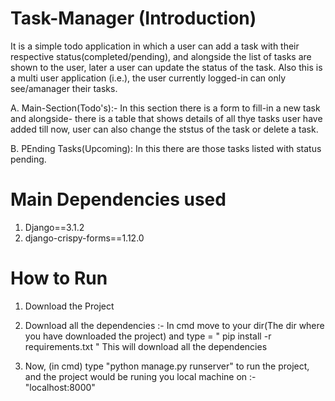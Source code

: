 # Task-Manager (Introduction)

It is a simple todo application in which a user can add a task with their respective status(completed/pending), and alongside the list of tasks are shown to the user,
later a user can update the status of the task. Also this is a multi user application (i.e.), the user currently logged-in can only see/amanager their tasks.

A. Main-Section(Todo's):- In this section there is a form to fill-in a new task and alongside- there is a table that shows details of all thye tasks user have added till now,
                          user can also change the ststus of the task or delete a task.
                         
B. PEnding Tasks(Upcoming): In this there are those tasks listed with status pending.


# Main Dependencies used

1. Django==3.1.2
2. django-crispy-forms==1.12.0

# How to Run

1. Download the Project

2. Download all the dependencies :- In cmd move to your dir(The dir where you have downloaded the project) and type = " pip install -r requirements.txt " This will download all the dependencies

3. Now, (in cmd) type "python manage.py runserver" to run the project, and the project would be runing you local machine on :- "localhost:8000"
